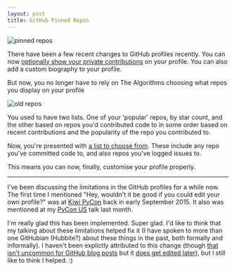 ```yaml
---
layout: post
title: GitHub Pinned Repos
---
```



![pinned repos]({{site.BASE_PATH}}/assets/media/pinned_repos.png)

There have been a few recent changes to GitHub profiles recently. You can now [optionally show your private contributions](https://github.com/blog/2173-more-contributions-on-your-profile) on your profile. You can also add a custom biography to your profile. 

But now, you no longer have to rely on The Algorithms choosing what repos you display on your profile

![old repos]({{site.BASE_PATH}}/assets/media/old_repos.png)

You used to have two lists. One of your 'popular' repos, by star count, and the other based on repos you'd contributed code to in some order based on recent contributions and the popularity of the repo you contributed to. 

Now, you're presented with [a list to choose from](https://github.com/blog/2191-pin-repositories-to-your-github-profile). These include any repo you've committed code to, and also repos you've logged issues to. 

This means you can now, finally, customise your profile properly. 

------


I've been discussing the limitations in the GitHub profiles for a while now. The first time I mentioned "Hey, wouldn't it be good if you could edit your own profile?" was at [Kiwi PyCon](https://www.youtube.com/watch?v=wQxFKxbWcFM) back in early September 2015. It also was mentioned at my [PyCon US](https://www.youtube.com/watch?v=iAu7Xw9lFt0) talk last month. 

I'm really glad this has been implemented. Super glad. I'd like to think that my talking about these limitations helped fix it (I have spoken to more than one GitHubian (Hubbite?) about these things in the past, both formally and informally). I haven't been explictly attributed to this change (though [that isn't uncommon for GitHub blog posts](https://twitter.com/notwaldorf/status/714914178406854656) but it [does get edited later](https://github.com/blog/2135-saved-replies)), but I still like to think I helped. :)
